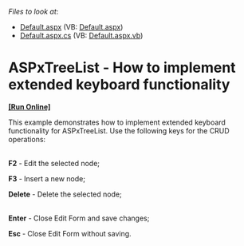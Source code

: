 <!-- default file list -->
*Files to look at*:

* [Default.aspx](./CS/WebSite/Default.aspx) (VB: [Default.aspx](./VB/WebSite/Default.aspx))
* [Default.aspx.cs](./CS/WebSite/Default.aspx.cs) (VB: [Default.aspx.vb](./VB/WebSite/Default.aspx.vb))
<!-- default file list end -->
# ASPxTreeList - How to implement extended keyboard functionality
<!-- run online -->
**[[Run Online]](https://codecentral.devexpress.com/e4474/)**
<!-- run online end -->


<p>This example demonstrates how to implement extended keyboard functionality for ASPxTreeList. Use the following keys for the CRUD operations:</p><p><strong><br />
</strong><strong>F2</strong> - Edit the selected node;</p><p><strong>F3</strong> - Insert a new node;</p><p><strong>Delete</strong> - Delete the selected node;</p><p><strong><br />
</strong><strong>Enter</strong> - Close Edit Form and save changes;</p><p><strong>Esc </strong>- Close Edit Form without saving.</p>

<br/>


